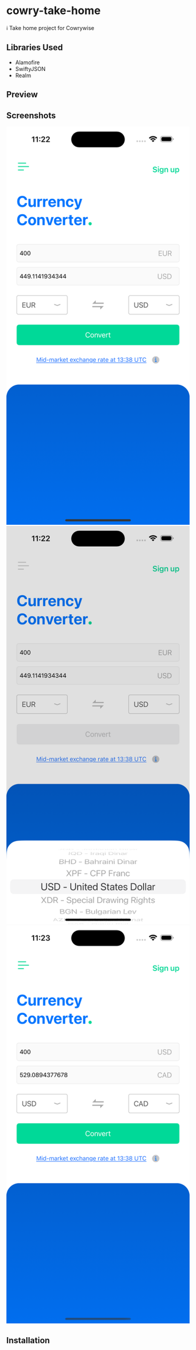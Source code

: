 # cowry-take-home

ℹ️ Take home project for Cowrywise

## Libraries Used
- Alamofire
- SwiftyJSON
- Realm

## Preview

## Screenshots
<img src="ReadMeAssets/view1.png" width="480"/>
<img src="ReadMeAssets/view2.png" width="480"/>
<img src="ReadMeAssets/view3.png" width="480"/>

## Installation
